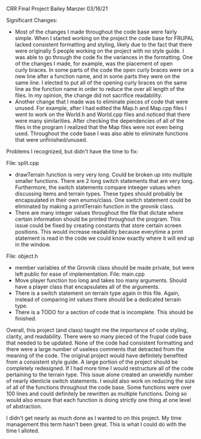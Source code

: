 CRR Final Project
Bailey Manzer
03/16/21

Significant Changes:

  - Most of the changes I made throughout the code base were fairly simple. When I 
    started working on the project the code base for FRUPAL lacked consistent formatting
    and styling, likely due to the fact that there were originally 5 people working on 
    the project with no style guide. I was able to go through the code fix the variances
    in the formatting. One of the changes I made, for example, was the placement of open    
    curly braces. In some parts of the code the open curly braces were on a new line
    after a function name, and in some parts they were on the same line. I elected to
    put all of the opening curly braces on the same line as the function name in order
    to reduce the over all length of the files. In my opinion, the change did not 
    sacrifice readability. 
  - Another change that I made was to eliminate pieces of code that were unused. For 
    example, after I had edited the Map.h and Map.cpp files I went to work on the 
    World.h and World.cpp files and noticed that there were many similarities. After 
    checking the dependencies of all of the files in the program I realized that the Map 
    files were not even being used. Throughout the code base I was also able to 
    eliminate functions that were unfinished/unused. 


Problems I recognized, but didn't have the time to fix:

File: split.cpp
  - drawTerrain function is very very long. Could be broken up into multiple smaller
    functions. There are 2 long switch statements that are very long. Furthermore, the
    switch statements compare inteeger values when discussing items and terrain types.
    These types should probably be encapsulated in their own enums/class. One switch 
    statement could be eliminated by making a printTerrain function in the grovnik 
    class.
  - There are many integer values throughout the file that dictate where certain
    information should be printed throughout the program. This issue could be fixed by 
    creating constants that store certain screen positions. This would increase 
    readability because everytime a print statement is read in the code we could know 
    exactly where it will end up in the window. 

File: object.h
  - member variables of the Grovnik class should be made private, but were left public 
    for ease of implementation.
File: main.cpp
  - Move player function too long and takes too many arguments. Should have a player 
    class that encapsulates all of the arguments.
  - There is a switch statement on terrain type again in this file. Again, instead of 
    comparing int values there should be a dedicated terrain type.
  - There is a TODO for a section of code that is incomplete. This should be finished. 



Overall, this project (and class) taught me the importance of code styling, clarity,
and readability. There were so many pieced of the frupal code base that needed to be 
updated. None of the code had consistent formatting and there were a large number of 
useless comments that detracted from the meaning of the code. The original project 
would have definitely benefited from a consistent style guide. A large portion of the
project should be completely redesigned. If I had more time I would restructure all of
the code pertaining to the terrain type. This issue alone created an unwieldly number
of nearly identicle switch statements. I would also work on reducing the size of all of
the functions throughout the code base. Some functions were over 100 lines and could definitely be rewritten as multiple functions. Doing so would also ensure that each 
function is doing strictly one thing at one level of abstraction. 

I didn't get nearly as much done as I wanted to on this project. My time management
this term hasn't been great. This is what I could do with the time I alloted.
